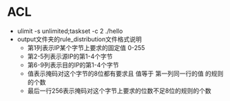 # ACL

* ulimit -s unlimited;taskset -c 2 ./hello
* output文件夹的rule_distribution文件格式说明
  * 第1列表示IP某个字节上要求的固定值 0-255
  * 第2-5列表示源IP的第1-4个字节
  * 第6-9列表示目的IP的第1-4个字节
  * 值表示掩码对这个字节的8位都有要求且 值等于 第一列同一行的值 的规则的个数
  * 最后一行256表示掩码对这个字节上要求的位数不足8位的规则的个数